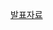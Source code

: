 <a href="https://velog.io/@wn8624/3.3.1-%ED%94%84%EB%A1%9C%EC%84%B8%EC%8A%A4%EC%99%80-%EC%BB%B4%ED%8C%8C%EC%9D%BC-%EA%B3%BC%EC%A0%95-3.3.5-%EB%A9%80%ED%8B%B0-%ED%94%84%EB%A1%9C%EC%84%B8%EC%8B%B1"> 발표자료</a>
